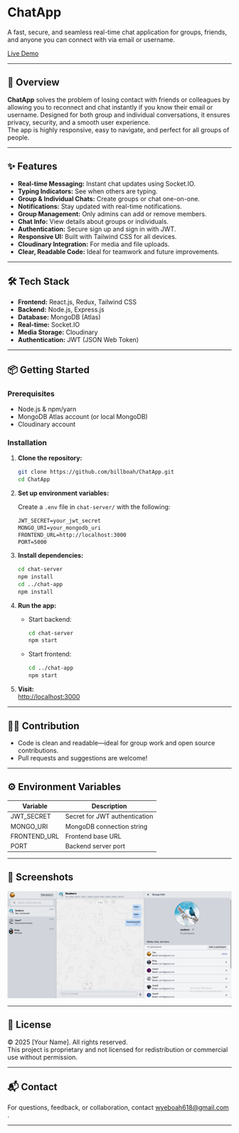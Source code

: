 # ChatApp

A fast, secure, and seamless real-time chat application for groups, friends, and anyone you can connect with via email or username.

[Live Demo](https://chatapp-amber-rho.vercel.app)

---

## 🚀 Overview

**ChatApp** solves the problem of losing contact with friends or colleagues by allowing you to reconnect and chat instantly if you know their email or username. Designed for both group and individual conversations, it ensures privacy, security, and a smooth user experience.  
The app is highly responsive, easy to navigate, and perfect for all groups of people.

---

## ✨ Features

- **Real-time Messaging:** Instant chat updates using Socket.IO.
- **Typing Indicators:** See when others are typing.
- **Group & Individual Chats:** Create groups or chat one-on-one.
- **Notifications:** Stay updated with real-time notifications.
- **Group Management:** Only admins can add or remove members.
- **Chat Info:** View details about groups or individuals.
- **Authentication:** Secure sign up and sign in with JWT.
- **Responsive UI:** Built with Tailwind CSS for all devices.
- **Cloudinary Integration:** For media and file uploads.
- **Clear, Readable Code:** Ideal for teamwork and future improvements.

---

## 🛠️ Tech Stack

- **Frontend:** React.js, Redux, Tailwind CSS
- **Backend:** Node.js, Express.js
- **Database:** MongoDB (Atlas)
- **Real-time:** Socket.IO
- **Media Storage:** Cloudinary
- **Authentication:** JWT (JSON Web Token)

---

## 📦 Getting Started

### Prerequisites

- Node.js & npm/yarn
- MongoDB Atlas account (or local MongoDB)
- Cloudinary account

### Installation

1. **Clone the repository:**

   ```bash
   git clone https://github.com/billboah/ChatApp.git
   cd ChatApp
   ```

2. **Set up environment variables:**

   Create a `.env` file in `chat-server/` with the following:

   ```
   JWT_SECRET=your_jwt_secret
   MONGO_URI=your_mongodb_uri
   FRONTEND_URL=http://localhost:3000
   PORT=5000
   ```

3. **Install dependencies:**

   ```bash
   cd chat-server
   npm install
   cd ../chat-app
   npm install
   ```

4. **Run the app:**

   - Start backend:
     ```bash
     cd chat-server
     npm start
     ```
   - Start frontend:
     ```bash
     cd ../chat-app
     npm start
     ```

5. **Visit:**  
   [http://localhost:3000](http://localhost:3000)

---

## 🧑‍💻 Contribution

- Code is clean and readable—ideal for group work and open source contributions.
- Pull requests and suggestions are welcome!

---

## ⚙️ Environment Variables

| Variable     | Description                   |
| ------------ | ----------------------------- |
| JWT_SECRET   | Secret for JWT authentication |
| MONGO_URI    | MongoDB connection string     |
| FRONTEND_URL | Frontend base URL             |
| PORT         | Backend server port           |

---

## 📸 Screenshots

![ChatApp Screenshot](./chat-app/public/image.png)

---

## 📄 License

© 2025 [Your Name]. All rights reserved.  
This project is proprietary and not licensed for redistribution or commercial use without permission.

---

## 📬 Contact

For questions, feedback, or collaboration, contact wyeboah618@gmail.com .

---
